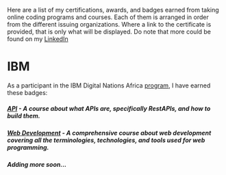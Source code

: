 Here are a list of my certifications, awards, and badges earned from taking online coding programs and courses. 
Each of them is arranged in order from the different issuing organizations. Where a link to the certificate is provided, that is only what will be displayed.
Do note that more could be found on my [LinkedIn](https://www.linkedin.com/in/emmanuel-otobo-308205195)

# IBM
As a participant in the IBM Digital Nations Africa [program](https://developer.ibm.com/digitalnation/africa), I have earned these badges:
##### [API](https://www.youracclaim.com/badges/15af8e63-5aa8-4323-abba-7da85bbde239/public_url) - A course about what APIs are, specifically RestAPIs, and how to build them.
##### [Web Development](https://www.youracclaim.com/badges/a2d75ee1-e4a9-4580-87e2-5f4006a8eed0/public_url) - A comprehensive course about web development covering all the terminologies, technologies, and tools used for web programming.

##### Adding more soon...

